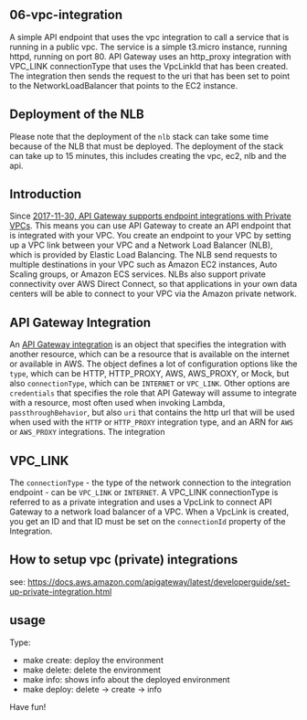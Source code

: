 ## 06-vpc-integration
A simple API endpoint that uses the vpc integration to call a service that is running in a public vpc. 
The service is a simple t3.micro instance, running httpd, running on port 80. API Gateway uses an http_proxy
integration with VPC_LINK connectionType that uses the VpcLinkId that has been created. The integration then sends
the request to the uri that has been set to point to the NetworkLoadBalancer that points to the EC2 instance. 

## Deployment of the NLB
Please note that the deployment of the `nlb` stack can take some time because of the NLB that must be deployed.
The deployment of the stack can take up to 15 minutes, this includes creating the vpc, ec2, nlb and the api. 

## Introduction
Since [2017-11-30, API Gateway supports endpoint integrations with Private VPCs](https://aws.amazon.com/about-aws/whats-new/2017/11/amazon-api-gateway-supports-endpoint-integrations-with-private-vpcs/).
This means you can use API Gateway to create an API endpoint that is integrated with your VPC. You create an endpoint to your 
VPC by setting up a VPC link between your VPC and a Network Load Balancer (NLB), which is provided by Elastic Load Balancing. 
The NLB send requests to multiple destinations in your VPC such as Amazon EC2 instances, Auto Scaling groups, or Amazon ECS services. 
NLBs also support private connectivity over AWS Direct Connect, so that applications in your own data centers will be able to connect 
to your VPC via the Amazon private network.

## API Gateway Integration
An [API Gateway integration](https://docs.aws.amazon.com/apigateway/api-reference/resource/integration/) is an object that specifies the integration with another resource, which can be a resource that is available on the 
internet or available in AWS. The object defines a lot of configuration options like the `type`, which can be HTTP, HTTP_PROXY, AWS, AWS_PROXY, or Mock,
but also `connectionType`, which can be `INTERNET` or `VPC_LINK`. Other options are `credentials` that specifies the role that API Gateway will assume to
integrate with a resource, most often used when invoking Lambda, `passthroughBehavior`, but also `uri` that contains the http url that will be used when used with
the `HTTP` or `HTTP_PROXY` integration type, and an ARN for `AWS` or `AWS_PROXY` integrations. 
The integration 

## VPC_LINK
The `connectionType` - the type of the network connection to the integration endpoint - can be `VPC_LINK` or `INTERNET`. A VPC_LINK connectionType 
is referred to as a private integration and uses a VpcLink to connect API Gateway to a network load balancer of a VPC.
When a VpcLink is created, you get an ID and that ID must be set on the `connectionId` property of the Integration.
 
## How to setup vpc (private) integrations
see: https://docs.aws.amazon.com/apigateway/latest/developerguide/set-up-private-integration.html

## usage
Type:

- make create: deploy the environment
- make delete: delete the environment
- make info: shows info about the deployed environment
- make deploy: delete -> create -> info

Have fun!
